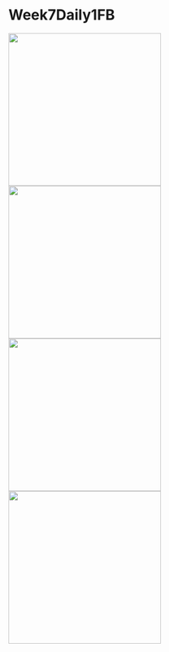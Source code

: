 # Week7Daily1FB

<img src= "https://github.com/josecatalasan/Week7Daily1FB/blob/master/screenshot1.jpg?raw=true" width=300>
<img src= "https://github.com/josecatalasan/Week7Daily1FB/blob/master/screenshot2.jpg?raw=true" width=300>
<img src= "https://github.com/josecatalasan/Week7Daily1FB/blob/master/screenshot3.jpg?raw=true" width=300>
<img src= "https://github.com/josecatalasan/Week7Daily1FB/blob/master/screenshot4.jpg?raw=true" width=300>
